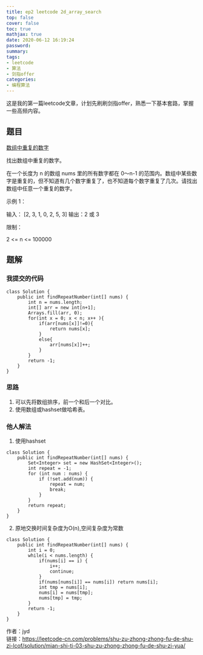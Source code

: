 ```yaml
---
title: ep2 leetcode 2d_array_search
top: false
cover: false
toc: true
mathjax: true
date: 2020-06-12 16:19:24
password:
summary:
tags:
- leetcode
- 算法
- 剑指offer
categories:
- 编程算法
---
```

   这是我的第一篇leetcode文章，计划先刷刷剑指offer，熟悉一下基本套路，掌握一些高频内容。  
  ## 题目 
  [数组中重复的数字](https://leetcode-cn.com/problems/shu-zu-zhong-zhong-fu-de-shu-zi-lcof/)    

找出数组中重复的数字。 

在一个长度为 n 的数组 nums 里的所有数字都在 0～n-1 的范围内。数组中某些数字是重复的，但不知道有几个数字重复了，也不知道每个数字重复了几次。请找出数组中任意一个重复的数字。

示例 1：

输入：
[2, 3, 1, 0, 2, 5, 3]
输出：2 或 3 
 

限制：

2 <= n <= 100000

## 题解
### 我提交的代码
```
class Solution {
    public int findRepeatNumber(int[] nums) {
        int n = nums.length;
        int[] arr = new int[n+1];
        Arrays.fill(arr, 0);
        for(int x = 0; x < n; x++ ){
            if(arr[nums[x]]!=0){
                return nums[x];
            }
            else{
                arr[nums[x]]++;
            }
        }
        return -1;
    }
}
```
### 思路 
1. 可以先将数组排序，前一个和后一个对比。
2. 使用数组或hashset做哈希表。  
   
### 他人解法
1. 使用hashset
~~~
class Solution {
    public int findRepeatNumber(int[] nums) {
        Set<Integer> set = new HashSet<Integer>();
        int repeat = -1;
        for (int num : nums) {
            if (!set.add(num)) {
                repeat = num;
                break;
            }
        }
        return repeat;
    }
}
~~~
2. 原地交换时间复杂度为O(n),空间复杂度为常数
~~~
class Solution {
    public int findRepeatNumber(int[] nums) {
        int i = 0;
        while(i < nums.length) {
            if(nums[i] == i) {
                i++;
                continue;
            }
            if(nums[nums[i]] == nums[i]) return nums[i];
            int tmp = nums[i];
            nums[i] = nums[tmp];
            nums[tmp] = tmp;
        }
        return -1;
    }
}
~~~
作者：jyd  
链接：https://leetcode-cn.com/problems/shu-zu-zhong-zhong-fu-de-shu-zi-lcof/solution/mian-shi-ti-03-shu-zu-zhong-zhong-fu-de-shu-zi-yua/


  
